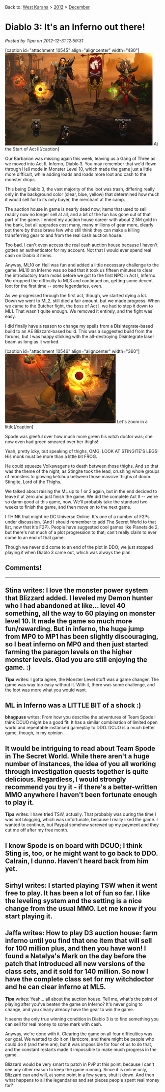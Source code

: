 Back to: [West Karana](/posts/westkarana.md) > [2012](/posts/2012/westkarana.md) > [December](./westkarana.md)
# Diablo 3: It's an Inferno out there!

*Posted by Tipa on 2012-12-31 12:59:31*

[caption id="attachment\_10545" align="aligncenter" width="480"][![](../../../uploads/2012/12/Diablo-III-2012-12-30-22-02-19-12-480x300.jpg "At the Start of Act II")](../../../uploads/2012/12/Diablo-III-2012-12-30-22-02-19-12.jpg) At the Start of Act II[/caption]

Our Barbarian was missing again this week, leaving us a Gang of Three as we moved into Act II, Inferno, Diablo 3. You may remember that we'd flown through Hell mode in Monster Level 10, which made the game just a little more difficult, while adding loads and loads more loot and cash to the monster drops.

This being Diablo 3, the vast majority of the loot was trash, differing really only in the background color (clear, blue, yellow) that determined how much it would sell for to its only buyer, the merchant at the camp.

The auction house in game is nearly dead now; items that used to sell readily now no longer sell at all, and a bit of the fun has gone out of that part of the game. I ended my auction house career with about 2.5M gold in the bank, but all upgrades cost many, many millions of gear more, clearly put there by those brave few who still think they can make a killing transferring gear to and from the real cash auction house.

Too bad. I can't even access the real cash auction house because I haven't gotten an authenticator for my account. Not that I would ever spend real cash on Diablo 3 items.

Anyway, ML10 on Hell was fun and added a little necessary challenge to the game. ML10 on Inferno was so bad that it took us fifteen minutes to clear the introductory trash mobs before we got to the first NPC in Act I, Inferno. We dropped the difficulty to ML3 and continued on, getting some decent loot for the first time -- some legendaries, even.

As we progressed through the first act, though, we started dying a lot. Down we went to ML2, still died a fair amount, but we made progress. When we came to the Butcher fight, the boss of Act I, we had to step it down to ML1. That wasn't quite enough. We removed it entirely, and the fight was easy.

I did finally have a reason to change my spells from a Disintegrate-based build to an AE Blizzard-based build. This was a suggested build from the forums, but I was happy sticking with the all-destroying Disintegrate laser beam as long as it worked.

[caption id="attachment\_10546" align="aligncenter" width="360"][![](../../../uploads/2012/12/Diablo-III-2012-12-30-22-02-19-013.jpg "Let's zoom in a little")](../../../uploads/2012/12/Diablo-III-2012-12-30-22-02-19-013.jpg) Let's zoom in a little[/caption]

Spode was gleeful over how much more green his witch doctor was; she now even had green smeared over her thighs!

Yeah, pretty icky, but speaking of thighs, OMG, LOOK AT STINGITE'S LEGS! His monk must be more than a little bit FROG.

He could squeeze Volkswagens to death between those thighs. And so that was the theme of the night, as Stingite took the lead, crushing whole groups of monsters to glowing ketchup between those massive thighs of doom. Stingite, Lord of the Thighs.

We talked about raising the ML up to 1 or 2 again, but in the end decided to leave it at zero and just finish the game. We did the complete Act II -- we're so damn good at this game, now. We'll probably take the standard two weeks to finish the game, and then move on to the next game.

I THINK that might be DC Universe Online. It's one of a number of F2Ps under discussion. (And I should remember to add The Secret World to that list, now that it's F2P). People have suggested cool games like Planetside 2, but there's not much of a plot progression to that; can't really claim to ever come to an end of that game.

Though we never did come to an end of the plot in DDO; we just stopped playing it when Diablo 3 came out, which was always the plan.
## Comments!
---
**Stina** writes: I love the monster power system that Blizzard added. I leveled my Demon hunter who I had abandoned at like... level 40 something, all the way to 60 playing on monster level 10. It made the game so much more fun/rewarding. But in inferno, the huge jump from MP0 to MP1 has been slightly discouraging, so I beat inferno on MP0 and then just started farming the paragon levels on the higher monster levels. Glad you are still enjoying the game. :)
---
**Tipa** writes: I gotta agree, the Monster Level stuff was a game changer. The game was way too easy without it. With it, there was some challenge, and the loot was more what you would want.

ML in Inferno was a LITTLE BIT of a shock :)
---
**bhagpuss** writes: From how you describe the adventures of Team Spode I think DCUO might be a good fit. It has a similar combination of limited open world and repeatable instanced gameplay to DDO. DCUO is a much better game, though, in my opinion.

It would be intriguing to read about Team Spode in The Secret World. While there aren't a huge number of instances, the idea of you all working through investigation quests together is quite delicious. Regardless, I would strongly recommend you try it - if there's a better-written MMO anywhere I haven't been fortunate enough to play it.
---
**Tipa** writes: I have tried TSW, actually. That probably was during the time I was not blogging, which was unfortunate, because I really liked the game. I wanted to continue, but Paypal somehow screwed up my payment and they cut me off after my free month.

I know Spode is on board with DCUO; I think Sting is, too, or he might want to go back to DDO. Calrain, I dunno. Haven't heard back from him yet.
---
**Sirhyl** writes: I started playing TSW when it went free to play. It has been a lot of fun so far. I like the leveling system and the setting is a nice change from the usual MMO. Let me know if you start playing it.
---
**Jaffa** writes: How to play D3 auction house: farm inferno until you find that one item that will sell for 100 million plus, and then you have won! I found a Natalya's Mark on the day before the patch that introduced all new versions of the class sets, and it sold for 140 million. So now I have the complete class set for my witchdoctor and he can clear inferno at ML5.
---
**Tipa** writes: Yeah... all about the auction house. Tell me, what's the point of playing after you've beaten the game on Inferno? It's never going to change, and you clearly already have the gear to win the game.

It seems the only true winning condition in Diablo 3 is to find something you can sell for real money to some mark with cash.

Anyway, we're done with it. Clearing the game on all four difficulties was our goal. We wanted to do it on Hardcore, and there might be people who could do it (and there are), but it was impossible for four of us to do that, and the constant restarts made it impossible to make much progress in the game.

Blizzard would be very smart to patch in PvP at this point, because I can't see any other reason to keep the game running. Since it is online only, Blizzard can and will, at some point in a few years, shut it down. And then what happens to all the legendaries and set pieces people spent real money for?
